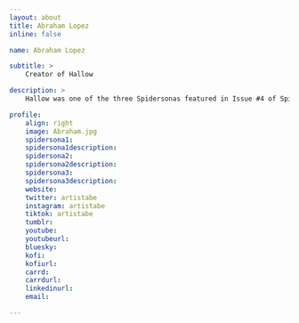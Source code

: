 ```yaml
---
layout: about
title: Abraham Lopez
inline: false

name: Abraham Lopez

subtitle: >
    Creator of Hallow

description: >
    Hallow was one of the three Spidersonas featured in Issue #4 of Spider-Verse (2019-2020).

profile: 
    align: right
    image: Abraham.jpg
    spidersona1:
    spidersona1description:
    spidersona2:
    spidersona2description:
    spidersona3:
    spidersona3description:
    website:
    twitter: artistabe
    instagram: artistabe
    tiktok: artistabe
    tumblr:
    youtube:
    youtubeurl:
    bluesky:
    kofi:
    kofiurl:
    carrd:
    carrdurl:
    linkedinurl:
    email:

---
```


<!-- longer bio here -->
